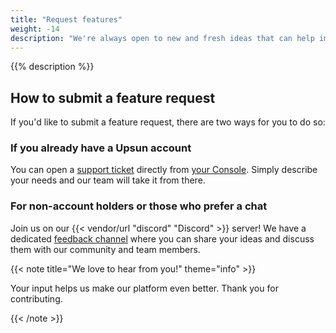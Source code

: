 ```yaml
---
title: "Request features"
weight: -14
description: "We're always open to new and fresh ideas that can help improve our product. Learn how to make a feature request and engage with the {{% vendor/name %}} community here."
---
```


{{% description %}}

## How to submit a feature request
If you'd like to submit a feature request, there are two ways for you to do so:

### If you already have a Upsun account

You can open a [support ticket](/learn/overview/get-support.html#create-a-support-ticket) directly from [your Console](https://console.upsun.com/). Simply describe your needs and our team will take it from there.

### For non-account holders or those who prefer a chat

Join us on our {{< vendor/url "discord" "Discord" >}} server! We have a dedicated [feedback channel](https://discord.com/channels/1121795479785721957/1284195722299834510) where you can share your ideas and discuss them with our community and team members.

{{< note title="We love to hear from you!" theme="info" >}}

Your input helps us make our platform even better. Thank you for contributing.

{{< /note >}}
